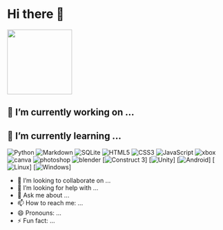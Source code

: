 # Hi there 👋

<a href="https://github.com/bergginu">
  <img height="150em" src="https://github-readme-stats.vercel.app/api/top-langs/?username=okami-takimoshi&layout=compact&theme=buefy" />
</a>

## 🔭 I’m currently working on ...
## 🌱 I’m currently learning ...
![Python](https://img.shields.io/badge/Python-FFD43B?style=for-the-badge&logo=python&logoColor=blue)
![Markdown](https://img.shields.io/badge/markdown-%23000000.svg?style=for-the-badge&logo=markdown&logoColor=white)
![SQLite](https://img.shields.io/badge/sqlite-%2307405e.svg?style=for-the-badge&logo=sqlite&logoColor=white)
![HTML5](https://img.shields.io/badge/html5-%23E34F26.svg?style=for-the-badge&logo=html5&logoColor=white)
![CSS3](https://img.shields.io/badge/css3-%231572B6.svg?style=for-the-badge&logo=css3&logoColor=white)
![JavaScript](https://img.shields.io/badge/javascript-%23323330.svg?style=for-the-badge&logo=javascript&logoColor=%23F7DF1E)
![xbox](https://img.shields.io/badge/Xbox-107C10?style=for-the-badge&logo=xbox&logoColor=white)
![canva](https://img.shields.io/badge/Canva-%2300C4CC.svg?&style=for-the-badge&logo=Canva&logoColor=white)
![photoshop](https://img.shields.io/badge/Adobe%20Photoshop-31A8FF?style=for-the-badge&logo=Adobe%20Photoshop&logoColor=black)
![blender](https://img.shields.io/badge/blender-%23F5792A.svg?style=for-the-badge&logo=blender&logoColor=white)
[![Construct 3](https://img.shields.io/badge/Construct%203-00FFDA?logo=construct3&logoColor=000&)]
[![Unity](https://img.shields.io/badge/Unity-%23000000.svg?logo=unity&logoColor=white)]
[![Android](https://img.shields.io/badge/Android-3DDC84?logo=android&logoColor=white)]
[![Linux](https://img.shields.io/badge/Linux-FCC624?logo=linux&logoColor=black)]
[![Windows](https://custom-icon-badges.demolab.com/badge/Windows-0078D6?logo=windows11&logoColor=white)]

- 👯 I’m looking to collaborate on ...
- 🤔 I’m looking for help with ...
- 💬 Ask me about ...
- 📫 How to reach me: ...
- 😄 Pronouns: ...
- ⚡ Fun fact: ...
  
